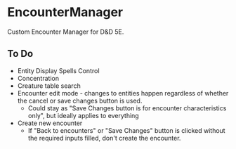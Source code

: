 # EncounterManager

Custom Encounter Manager for D&D 5E.

## To Do

- Entity Display Spells Control
- Concentration
- Creature table search
- Encounter edit mode - changes to entities happen regardless of whether the cancel or save changes button is used.
    - Could stay as "Save Changes button is for encounter characteristics only", but ideally applies to everything
- Create new encounter
    - If "Back to encounters" or "Save Changes" button is clicked without the required inputs filled, don't create the encounter.
